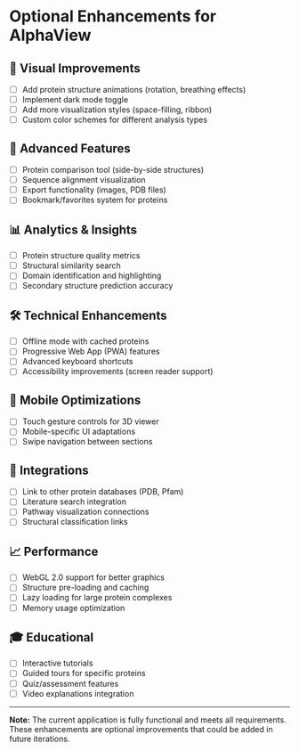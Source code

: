 # Optional Enhancements for AlphaView

## 🎨 **Visual Improvements**
- [ ] Add protein structure animations (rotation, breathing effects)
- [ ] Implement dark mode toggle
- [ ] Add more visualization styles (space-filling, ribbon)
- [ ] Custom color schemes for different analysis types

## 🔬 **Advanced Features**
- [ ] Protein comparison tool (side-by-side structures)
- [ ] Sequence alignment visualization
- [ ] Export functionality (images, PDB files)
- [ ] Bookmark/favorites system for proteins

## 📊 **Analytics & Insights**
- [ ] Protein structure quality metrics
- [ ] Structural similarity search
- [ ] Domain identification and highlighting
- [ ] Secondary structure prediction accuracy

## 🛠️ **Technical Enhancements**
- [ ] Offline mode with cached proteins
- [ ] Progressive Web App (PWA) features
- [ ] Advanced keyboard shortcuts
- [ ] Accessibility improvements (screen reader support)

## 📱 **Mobile Optimizations**
- [ ] Touch gesture controls for 3D viewer
- [ ] Mobile-specific UI adaptations
- [ ] Swipe navigation between sections

## 🔗 **Integrations**
- [ ] Link to other protein databases (PDB, Pfam)
- [ ] Literature search integration
- [ ] Pathway visualization connections
- [ ] Structural classification links

## 📈 **Performance**
- [ ] WebGL 2.0 support for better graphics
- [ ] Structure pre-loading and caching
- [ ] Lazy loading for large protein complexes
- [ ] Memory usage optimization

## 🎓 **Educational**
- [ ] Interactive tutorials
- [ ] Guided tours for specific proteins
- [ ] Quiz/assessment features
- [ ] Video explanations integration

---

**Note:** The current application is fully functional and meets all requirements. These enhancements are optional improvements that could be added in future iterations.